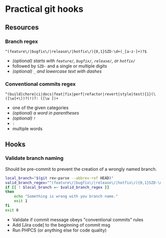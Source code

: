 # Practical git hooks

## Resources

### Branch regex

`^(feature\/|bugfix\/|release\/|hotfix\/){0,1}SZD-\d+(_[a-z-]+)?$`
- *(optional) starts with `feature/`, `bugfix/`, `release/`, or `hotfix/`*
- followed by `SZD-` and a single or multiple digits
- *(optional) `_` and lowercase text with dashes*

### Conventional commits regex

`^(build|chore|ci|docs|feat|fix|perf|refactor|revert|style|test){1}(\([\w]+\))?(!)?: ([\w ])+`
- one of the given categories
- *(optional) a word in parentheses*
- *(optional) `!`*
- `: `
- multiple words

## Hooks

### Validate branch naming

Should be pre-commit to prevent the creation of a wrongly named branch.

```bash
local_branch="$(git rev-parse --abbrev-ref HEAD)"
valid_branch_regex="^(feature\/|bugfix\/|release\/|hotfix\/){0,1}SZD-\d+(_[a-z-]+)?$"
if [[ ! $local_branch =~ $valid_branch_regex ]]
then
    echo "Something is wrong with you branch name."
    exit 1
fi
exit 0
```

- Validate if commit message obeys "conventional commits" rules
- Add [Jira code] to the beginning of commit msg
- Run PHPCS (or anything else for code quality)
